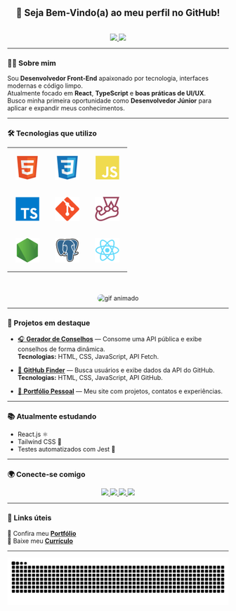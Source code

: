 <div align="center">

  ## 👋 Seja Bem-Vindo(a) ao meu perfil no GitHub!

  <br>

  <a href="https://github.com/alan-felipe-dev">
    <img height="180em" src="https://github-readme-stats.vercel.app/api?username=alan-felipe-dev&show_icons=true&theme=tokyonight&include_all_commits=true&count_private=true"/>
    <img height="180em" src="https://github-readme-stats.vercel.app/api/top-langs/?username=alan-felipe-dev&layout=compact&langs_count=6&theme=tokyonight"/>
  </a>
  
</div>

---

### 👨‍💻 Sobre mim

Sou **Desenvolvedor Front-End** apaixonado por tecnologia, interfaces modernas e código limpo.  
Atualmente focado em **React**, **TypeScript** e **boas práticas de UI/UX**.  
Busco minha primeira oportunidade como **Desenvolvedor Júnior** para aplicar e expandir meus conhecimentos.

---

### 🛠️ Tecnologias que utilizo

<div align="center">
  <table style="border: none;">
    <tr>
      <td align="center" style="border: none; padding: 18px;">
        <img src="https://raw.githubusercontent.com/devicons/devicon/master/icons/html5/html5-original.svg" width="55" height="55">
      </td>
      <td align="center" style="border: none; padding: 18px;">
        <img src="https://raw.githubusercontent.com/devicons/devicon/master/icons/css3/css3-original.svg" width="55" height="55">
      </td>
      <td align="center" style="border: none; padding: 18px;">
        <img src="https://raw.githubusercontent.com/devicons/devicon/master/icons/javascript/javascript-plain.svg" width="55" height="55">
      </td>
    </tr>
    <tr>
      <td align="center" style="border: none; padding: 18px;">
        <img src="https://raw.githubusercontent.com/devicons/devicon/master/icons/typescript/typescript-plain.svg" width="55" height="55">
      </td>
      <td align="center" style="border: none; padding: 18px;">
        <img src="https://raw.githubusercontent.com/devicons/devicon/master/icons/git/git-plain.svg" width="55" height="55">
      </td>
      <td align="center" style="border: none; padding: 18px;">
        <img src="https://raw.githubusercontent.com/devicons/devicon/master/icons/jest/jest-plain.svg" width="55" height="55">
      </td>
    </tr>
    <tr>
      <td align="center" style="border: none; padding: 18px;">
        <img src="https://raw.githubusercontent.com/devicons/devicon/master/icons/nodejs/nodejs-original.svg" width="55" height="55">
      </td>
      <td align="center" style="border: none; padding: 18px;">
        <img src="https://raw.githubusercontent.com/devicons/devicon/master/icons/postgresql/postgresql-original.svg" width="55" height="55">
      </td>
      <td align="center" style="border: none; padding: 18px;">
        <img src="https://raw.githubusercontent.com/devicons/devicon/master/icons/react/react-original.svg" width="55" height="55">
      </td>
    </tr>
  </table>

  <br>

  <img src="https://media4.giphy.com/media/v1.Y2lkPTc5MGI3NjExazFjNmcxY3Y5b2M3OGtyOWk3ZzdncjE0M2RiaXlmbGFnMzRzY2lweiZlcD12MV9pbnRlcm5hbF9naWZfYnlfaWQmY3Q9Zw/1zgzISaYrnMAYRJJEr/giphy.gif" alt="gif animado" width="350" height="350" style="border-radius: 10px; margin-top: 20px;">
</div>

---

### 🚀 Projetos em destaque

- [🎧 **Gerador de Conselhos**](https://github.com/alan-felipe-dev/gerador-conselhos) — Consome uma API pública e exibe conselhos de forma dinâmica.  
  **Tecnologias:** HTML, CSS, JavaScript, API Fetch.

- [👤 **GitHub Finder**](https://github.com/alan-felipe-dev/github-finder) — Busca usuários e exibe dados da API do GitHub.  
  **Tecnologias:** HTML, CSS, JavaScript, API GitHub.

- [💼 **Portfólio Pessoal**](https://alan-felipe-dev.github.io/portfolio/) — Meu site com projetos, contatos e experiências.

---

### 📚 Atualmente estudando
- React.js ⚛️  
- Tailwind CSS 🎨  
- Testes automatizados com Jest 🧪  

---

### 🌍 Conecte-se comigo

<div align="center"> 
  <a href="https://www.instagram.com/alanfelipe._/" target="_blank">
    <img src="https://img.shields.io/badge/-Instagram-%23E4405F?style=for-the-badge&logo=instagram&logoColor=white">
  </a>
  <a href="https://discord.gg/TwmM3SVM" target="_blank">
    <img src="https://img.shields.io/badge/Discord-7289DA?style=for-the-badge&logo=discord&logoColor=white">
  </a>
  <a href="mailto:alanfelipe1635@gmail.com">
    <img src="https://img.shields.io/badge/-Gmail-%23333?style=for-the-badge&logo=gmail&logoColor=white">
  </a>
  <a href="https://www.linkedin.com/in/alan-felipe-a550b5332/" target="_blank">
    <img src="https://img.shields.io/badge/-LinkedIn-%230077B5?style=for-the-badge&logo=linkedin&logoColor=white">
  </a>
</div>

---

### 📄 Links úteis

👋 Confira meu [**Portfólio**](https://alan-felipe-dev.github.io/portfolio/)  
📄 Baixe meu [**Currículo**](https://github.com/alan-felipe-dev/alan-felipe-dev/raw/main/Curr%C3%ADculo.pdf)

---

<div align="center">
  <img src="https://raw.githubusercontent.com/alan-felipe-dev/alan-felipe-dev/output/snake.svg" alt="Snake animation" />
</div>

